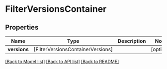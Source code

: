 # FilterVersionsContainer

## Properties
Name | Type | Description | Notes
------------ | ------------- | ------------- | -------------
**versions** | [FilterVersionsContainerVersions] |  | [optional] 

[[Back to Model list]](../README.md#documentation-for-models) [[Back to API list]](../README.md#documentation-for-api-endpoints) [[Back to README]](../README.md)


